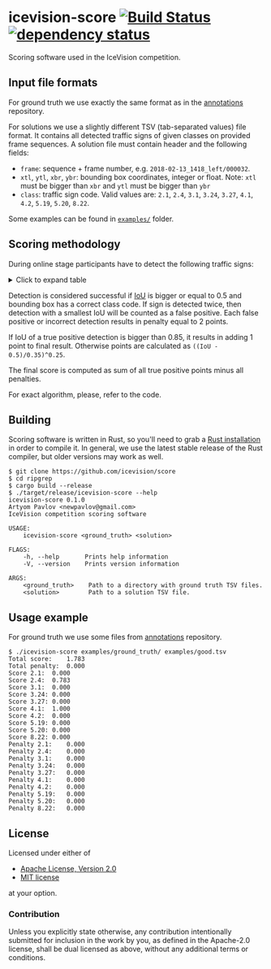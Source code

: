 # icevision-score [![Build Status](https://travis-ci.org/icevision/score.svg?branch=master)](https://travis-ci.org/icevision/score) [![dependency status](https://deps.rs/repo/github/icevision/score/status.svg)](https://deps.rs/repo/github/icevision/score)

Scoring software used in the IceVision competition.

## Input file formats

For ground truth we use exactly the same format as in the [annotations] repository.

For solutions we use a slightly different TSV (tab-separated values) file format. It contains all detected traffic signs of given classes on provided frame sequences. A solution file must contain header and the following fields:
- `frame`: sequence + frame number, e.g. `2018-02-13_1418_left/000032`.
- `xtl`, `ytl`, `xbr`, `ybr`: bounding box coordinates, integer or float. Note: `xtl` must be bigger than `xbr` and `ytl` must be bigger than `ybr`
- `class`: traffic sign code. Valid values are: `2.1`, `2.4`, `3.1`, `3.24`, `3.27`, `4.1`, `4.2`, `5.19`, `5.20`, `8.22`.

Some examples can be found in [`examples/`] folder.

[`examples/`]: https://github.com/icevision/score/tree/master/src

## Scoring methodology

During online stage participants have to detect the following traffic signs:

<details>
  <summary>Click to expand table</summary>

| Code | Image   | Description |
| -----|:-------:| :----------:|
| 2.1  | ![2.1]  | Main road |
| 2.4  | ![2.4]  | Yield road |
| 3.1  | ![3.1]  | No entry |
| 3.24 | ![3.24] | Maximum speed limit |
| 3.27 | ![3.27] | No stopping |
| 4.1 | ![4.1.1] ![4.1.2] ![4.1.3] <br/>![4.1.4] ![4.1.5] ![4.1.6] | Proceed in the given direction |
| 4.2 | ![4.2.1] ![4.2.2] ![4.2.3] | Pass on the given side |
| 5.19 | ![5.19.1] ![5.19.2] | Pedestrian crossing |
| 5.20 | ![5.20] | Road bump |
| 8.22 | ![8.22.1] ![8.22.2] ![8.22.3] | Obstacle |

Traffic sign images: © Wikimedia Commons Contributors / CC-BY-SA-3.0
</details>

Detection is considered successful if [IoU] is bigger or equal to 0.5 and bounding box has a correct class code. If sign is detected twice, then detection with a smallest IoU will be counted as a false positive. Each false positive or incorrect detection results in penalty equal to 2 points.

If IoU of a true positive detection is bigger than 0.85, it results in adding 1 point to final result. Otherwise points are calculated as `((IoU - 0.5)/0.35)^0.25`.

The final score is computed as sum of all true positive points minus all penalties.

For exact algorithm, please, refer to the code.

[IoU]: https://en.wikipedia.org/wiki/Jaccard_index

## Building
Scoring software is written in Rust, so you'll need to grab a
[Rust installation] in order to compile it. In general, we use the latest
stable release of the Rust compiler, but older versions may work as well.

```
$ git clone https://github.com/icevision/score
$ cd ripgrep
$ cargo build --release
$ ./target/release/icevision-score --help
icevision-score 0.1.0
Artyom Pavlov <newpavlov@gmail.com>
IceVision competition scoring software

USAGE:
    icevision-score <ground_truth> <solution>

FLAGS:
    -h, --help       Prints help information
    -V, --version    Prints version information

ARGS:
    <ground_truth>    Path to a directory with ground truth TSV files.
    <solution>        Path to a solution TSV file.
```


[Rust installation]: https://www.rust-lang.org/

## Usage example
For ground truth we use some files from [annotations] repository.
```
$ ./icevision-score examples/ground_truth/ examples/good.tsv
Total score:    1.783
Total penalty:  0.000
Score 2.1:  0.000
Score 2.4:  0.783
Score 3.1:  0.000
Score 3.24: 0.000
Score 3.27: 0.000
Score 4.1:  1.000
Score 4.2:  0.000
Score 5.19: 0.000
Score 5.20: 0.000
Score 8.22: 0.000
Penalty 2.1:    0.000
Penalty 2.4:    0.000
Penalty 3.1:    0.000
Penalty 3.24:   0.000
Penalty 3.27:   0.000
Penalty 4.1:    0.000
Penalty 4.2:    0.000
Penalty 5.19:   0.000
Penalty 5.20:   0.000
Penalty 8.22:   0.000
```

[annotations]: https://github.com/icevision/annotations/

## License

Licensed under either of

 * [Apache License, Version 2.0](http://www.apache.org/licenses/LICENSE-2.0)
 * [MIT license](http://opensource.org/licenses/MIT)

at your option.

### Contribution

Unless you explicitly state otherwise, any contribution intentionally submitted
for inclusion in the work by you, as defined in the Apache-2.0 license, shall be
dual licensed as above, without any additional terms or conditions.

[2.1]: https://upload.wikimedia.org/wikipedia/commons/thumb/c/c4/2.1_Russian_road_sign.svg/100px-2.1_Russian_road_sign.svg.png
[2.4]: https://upload.wikimedia.org/wikipedia/commons/thumb/d/d1/2.4_Russian_road_sign.svg/100px-2.4_Russian_road_sign.svg.png
[3.1]: https://upload.wikimedia.org/wikipedia/commons/thumb/3/32/3.1_Russian_road_sign.svg/100px-3.1_Russian_road_sign.svg.png
[3.24]: https://upload.wikimedia.org/wikipedia/commons/thumb/d/d9/3.24_Russian_road_sign.svg/100px-3.24_Russian_road_sign.svg.png
[3.27]: https://upload.wikimedia.org/wikipedia/commons/thumb/9/98/3.27_Russian_road_sign.svg/100px-3.27_Russian_road_sign.svg.png
[4.1.1]: https://upload.wikimedia.org/wikipedia/commons/thumb/5/5b/4.1.1_Russian_road_sign.svg/100px-4.1.1_Russian_road_sign.svg.png
[4.1.2]: https://upload.wikimedia.org/wikipedia/commons/thumb/2/23/4.1.2_Russian_road_sign.svg/100px-4.1.2_Russian_road_sign.svg.png
[4.1.3]: https://upload.wikimedia.org/wikipedia/commons/thumb/4/46/4.1.3_Russian_road_sign.svg/100px-4.1.3_Russian_road_sign.svg.png
[4.1.4]: https://upload.wikimedia.org/wikipedia/commons/thumb/b/be/4.1.4_Russian_road_sign.svg/100px-4.1.4_Russian_road_sign.svg.png
[4.1.5]: https://upload.wikimedia.org/wikipedia/commons/thumb/7/73/4.1.5_Russian_road_sign.svg/100px-4.1.5_Russian_road_sign.svg.png
[4.1.6]: https://upload.wikimedia.org/wikipedia/commons/thumb/7/79/4.1.6_Russian_road_sign.svg/100px-4.1.6_Russian_road_sign.svg.png
[4.2.1]: https://upload.wikimedia.org/wikipedia/commons/thumb/c/c4/4.2.1_Russian_road_sign.svg/100px-4.2.1_Russian_road_sign.svg.png
[4.2.2]: https://upload.wikimedia.org/wikipedia/commons/thumb/9/96/4.2.2_Russian_road_sign.svg/100px-4.2.2_Russian_road_sign.svg.png
[4.2.3]: https://upload.wikimedia.org/wikipedia/commons/thumb/7/72/4.2.3_Russian_road_sign.svg/100px-4.2.3_Russian_road_sign.svg.png
[5.19.1]: https://upload.wikimedia.org/wikipedia/commons/thumb/b/b5/5.19.1_Russian_road_sign.svg/100px-5.19.1_Russian_road_sign.svg.png
[5.19.2]: https://upload.wikimedia.org/wikipedia/commons/thumb/0/07/5.19.2_Russian_road_sign.svg/100px-5.19.2_Russian_road_sign.svg.png
[5.20]: https://upload.wikimedia.org/wikipedia/commons/thumb/4/4e/5.20_Russian_road_sign.svg/100px-5.20_Russian_road_sign.svg.png
[8.22.1]: https://upload.wikimedia.org/wikipedia/commons/thumb/a/a5/8.22.1_Russian_road_sign.svg/40px-8.22.1_Russian_road_sign.svg.png
[8.22.2]: https://upload.wikimedia.org/wikipedia/commons/thumb/e/e6/8.22.2_Russian_road_sign.svg/40px-8.22.2_Russian_road_sign.svg.png
[8.22.3]: https://upload.wikimedia.org/wikipedia/commons/thumb/2/2d/8.22.3_Russian_road_sign.svg/40px-8.22.3_Russian_road_sign.svg.png
